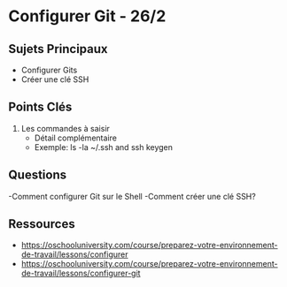 # Configurer Git - 26/2

## Sujets Principaux
- Configurer Gits
- Créer une clé SSH

## Points Clés
1. Les commandes à saisir
   - Détail complémentaire
   - Exemple: ls -la ~/.ssh and ssh keygen 

## Questions
-Comment configurer Git sur le Shell
-Comment créer une clé SSH? 

## Ressources
- https://oschooluniversity.com/course/preparez-votre-environnement-de-travail/lessons/configurer
- https://oschooluniversity.com/course/preparez-votre-environnement-de-travail/lessons/configurer-git
